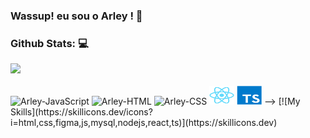 ### Wassup! eu sou o Arley ! 👑
### Github Stats: 💻
<div className="gitStatus">
 <img height="180em" src="https://github-readme-stats.vercel.app/api?username=arleytip&show_icons=true&theme=codeSTACKr">
</div>
<div className= "Linguagens" style="display: inline-block" style="align: center"><br>
<!-- <!--   <img allign= "center" alt= "Arley-Java" height= '30em' width='40' src="https://cdn.jsdelivr.net/gh/devicons/devicon@latest/icons/java/java-plain.svg"/> -->
  <img allign= "center" alt= "Arley-JavaScript" height= '30em' width='40' src="https://cdn.jsdelivr.net/gh/devicons/devicon@latest/icons/javascript/javascript-plain.svg"/>
  <img allign= "center" alt= "Arley-HTML" height= '30em' width='40' src="https://cdn.jsdelivr.net/gh/devicons/devicon@latest/icons/html5/html5-plain.svg">
  <img allign= "center" alt= "Arley-CSS" height= '30em' width='40' src="https://cdn.jsdelivr.net/gh/devicons/devicon@latest/icons/css3/css3-plain.svg">
  <img allign= "center" alt= "Arley-CSS" height= '30em' width='40' src="https://raw.githubusercontent.com/devicons/devicon/master/icons/react/react-original.svg">
  <img allign= "center" alt= "Arley-CSS" height= '30em' width='40' src="https://raw.githubusercontent.com/devicons/devicon/master/icons/typescript/typescript-plain.svg"> -->
 [![My Skills](https://skillicons.dev/icons?i=html,css,figma,js,mysql,nodejs,react,ts)](https://skillicons.dev)
</div>
